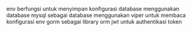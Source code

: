 env berfungsi untuk menyimpan konfigurasi database
menggunakan database mysql sebagai database 
menggunakan viper untuk membaca konfigurasi env
gorm sebagai library orm
jwt untuk authentikasi token